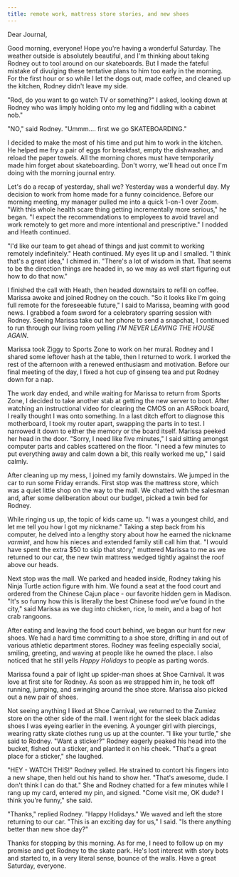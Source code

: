 ```yaml
---
title: remote work, mattress store stories, and new shoes
---
```


Dear Journal,

Good morning, everyone! Hope you're having a wonderful Saturday. The
weather outside is absolutely beautiful, and I'm thinking about taking
Rodney out to tool around on our skateboards. But I made the fateful
mistake of divulging these tentative plans to him too early in the
morning. For the first hour or so while I let the dogs out, made coffee,
and cleaned up the kitchen, Rodney didn't leave my side.

"Rod, do you want to go watch TV or something?" I asked, looking down at
Rodney who was limply holding onto my leg and fiddling with a cabinet
nob."

"NO," said Rodney. "Ummm…. first we go SKATEBOARDING."

I decided to make the most of his time and put him to work in the
kitchen. He helped me fry a pair of eggs for breakfast, empty the
dishwasher, and reload the paper towels. All the morning chores must
have temporarily made him forget about skateboarding. Don't worry, we'll
head out once I'm doing with the morning journal entry.

Let's do a recap of yesterday, shall we? Yesterday was a wonderful day.
My decision to work from home made for a funny coincidence. Before our
morning meeting, my manager pulled me into a quick 1-on-1 over Zoom.
"With this whole health scare thing getting incrementally more serious,"
he began. "I expect the recommendations to employees to avoid travel and
work remotely to get more and more intentional and prescriptive." I
nodded and Heath continued.

"I'd like our team to get ahead of things and just commit to working
remotely indefinitely." Heath continued. My eyes lit up and I smalled.
"I think that's a great idea," I chimed in. "There's a lot of wisdom in
that. That seems to be the direction things are headed in, so we may as
well start figuring out how to do that now."

I finished the call with Heath, then headed downstairs to refill on
coffee. Marissa awoke and joined Rodney on the couch. "So it looks like
I'm going full remote for the foreseeable future," I said to Marissa,
beaming with good news. I grabbed a foam sword for a celebratory
sparring session with Rodney. Seeing Marissa take out her phone to send
a snapchat, I continued to run through our living room yelling *I'M
NEVER LEAVING THE HOUSE AGAIN*.

Marissa took Ziggy to Sports Zone to work on her mural. Rodney and I
shared some leftover hash at the table, then I returned to work. I
worked the rest of the afternoon with a renewed enthusiasm and
motivation. Before our final meeting of the day, I fixed a hot cup of
ginseng tea and put Rodney down for a nap.

The work day ended, and while waiting for Marissa to return from Sports
Zone, I decided to take another stab at getting the new server to boot.
After watching an instructional video for clearing the CMOS on an ASRock
board, I really thought I was onto something. In a last ditch effort to
diagnose this motherboard, I took my router apart, swapping the parts in
to test. I narrowed it down to either the memory or the board itself.
Marissa peeked her head in the door. "Sorry, I need like five minutes,"
I said sitting amongst computer parts and cables scattered on the floor.
"I need a few minutes to put everything away and calm down a bit, this
really worked me up," I said calmly.

After cleaning up my mess, I joined my family downstairs. We jumped in
the car to run some Friday errands. First stop was the mattress store,
which was a quiet little shop on the way to the mall. We chatted with
the salesman and, after some deliberation about our budget, picked a
twin bed for Rodney.

While ringing us up, the topic of kids came up. "I was a youngest child,
and let me tell you how I got my nickname." Taking a step back from his
computer, he delved into a lengthy story about how he earned the
nickname *varmint*, and how his nieces and extended family still call
him that. "I would have spent the extra \$50 to skip that story,"
muttered Marissa to me as we returned to our car, the new twin mattress
wedged tightly against the roof above our heads.

Next stop was the mall. We parked and headed inside, Rodney taking his
Ninja Turtle action figure with him. We found a seat at the food court
and ordered from the Chinese Cajun place - our favorite hidden gem in
Madison. "It's so funny how this is literally the best Chinese food
we've found in the city," said Marissa as we dug into chicken, rice, lo
mein, and a bag of hot crab rangoons.

After eating and leaving the food court behind, we began our hunt for
new shoes. We had a hard time committing to a shoe store, drifting in
and out of various athletic department stores. Rodney was feeling
especially social, smiling, greeting, and waving at people like he owned
the place. I also noticed that he still yells *Happy Holidays* to people
as parting words.

Marissa found a pair of light up spider-man shoes at Shoe Carnival. It
was love at first site for Rodney. As soon as we strapped him in, he
took off running, jumping, and swinging around the shoe store. Marissa
also picked out a new pair of shoes.

Not seeing anything I liked at Shoe Carnival, we returned to the Zumiez
store on the other side of the mall. I went right for the sleek black
adidas shoes I was eyeing earlier in the evening. A younger girl with
piercings, wearing ratty skate clothes rung us up at the counter. "I
like your turtle," she said to Rodney. "Want a sticker?" Rodney eagerly
peaked his head into the bucket, fished out a sticker, and planted it on
his cheek. "That's a great place for a sticker," she laughed.

"HEY - WATCH THIS!" Rodney yelled. He strained to contort his fingers
into a new shape, then held out his hand to show her. "That's awesome,
dude. I don't think I can do that." She and Rodney chatted for a few
minutes while I rang up my card, entered my pin, and signed. "Come visit
me, OK dude? I think you're funny," she said.

"Thanks," replied Rodney. "Happy Holidays." We waved and left the store
returning to our car. "This is an exciting day for us," I said. "Is
there anything better than new shoe day?"

Thanks for stopping by this morning. As for me, I need to follow up on
my promise and get Rodney to the skate park. He's lost interest with
story bots and started to, in a very literal sense, bounce of the walls.
Have a great Saturday, everyone.

